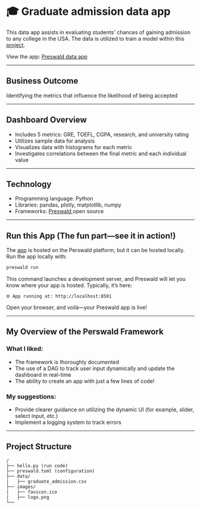 ﻿# :mortar_board: Graduate admission data app

This data app assists in evaluating students' chances of gaining admission to any college in the USA. The data is utilized to train a model within this 
<a href="https://github.com/noor188/Graduate-Admission-Prediction">project</a>.

View the app: <a href="https://github.com/noor188/Graduate-Admission-Prediction">Preswald data app</a>

---

## Business Outcome

Identifying the metrics that influence the likelihood of being accepted

--- 

## Dashboard Overview

- Includes 5 metrics: GRE, TOEFL, CGPA, research, and university rating
- Utilizes sample data for analysis
- Visualizes data with histograms for each metric
- Investigates correlations between the final metric and each individual value

--- 

## Technology

- Programming language: Python
- Libraries: pandas, plotly, matplotlib, numpy
- Frameworks: <a href="https://github.com/StructuredLabs/preswald">Preswald </a>open source<br>

--- 

## Run this App (The fun part—see it in action!)

The <a href="https://github.com/noor188/Graduate-Admission-Prediction">app</a> is hosted on the Perswald platform, but it can be hosted locally.
Run the app locally with:

```bash
preswald run
```

This command launches a development server, and Preswald will let you know where your app is hosted. Typically, it’s here:

```
🌐 App running at: http://localhost:8501
```

Open your browser, and voilà—your Preswald app is live!

--- 

## My Overview of the Perswald Framework

### What I liked:

- The framework is thoroughly documented
- The use of a DAG to track user input dynamically and update the dashboard in real-time
- The ability to create an app with just a few lines of code!

### My suggestions:

- Provide clearer guidance on utilizing the dynamic UI (for example, slider, select input, etc.)
- Implement a logging system to track errors

--- 

## Project Structure
```
/
├── hello.py (run code)
├── preswald.toml (configuration)
├── data/
|   ├── graduate_admission.csv
├── images/
|   ├── favicon.ico
|   ├── logo.png 
└──
```

